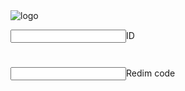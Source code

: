 


<div class = "header">
<img src= "https://images.app.goo.gl/y766eNEsqQtE77A66"alt="logo">
</div>

<input>ID</input>
<h1></h1>
<input>Redim code</input>
